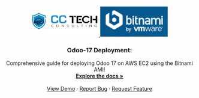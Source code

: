 <!-- PROJECT LOGO -->
<br />
<div align="center">
  <a href="https://cctechconsulting.com/">
    <img src="images/CC_Logo.png" alt="CC Tech Consulting" width="180" height="80">
  </a>
  <a href="https://bitnami.com/stack/odoo/cloud/aws/amis">
    <img src="images/Bitnami.png" alt="Bitnami by VMWare" width="180" height="80">
  </a>
  <h3 align="center">Odoo-17 Deployment:</h3>

  <p align="center">
    Comprehensive guide for deploying Odoo 17 on AWS EC2 using the Bitnami AMI!
    <br />
    <a href="https://github.com/othneildrew/Best-README-Template"><strong>Explore the docs »</strong></a>
    <br />
    <br />
    <a href="https://github.com/othneildrew/Best-README-Template">View Demo</a>
    ·
    <a href="https://github.com/othneildrew/Best-README-Template/issues">Report Bug</a>
    ·
    <a href="https://github.com/othneildrew/Best-README-Template/issues">Request Feature</a>


  </p>
</div>